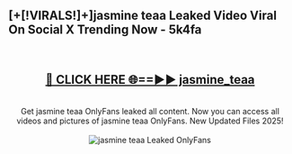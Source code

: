 <h2>[+[!VIRALS!]+]jasmine teaa Leaked Video Viral On Social X Trending Now - 5k4fa</h2>
<br>
<div align="center">
<h2><a href="https://libra.edu.pl?jasmine_teaa" rel="nofollow">🔴 CLICK HERE 🌐==►► jasmine_teaa</a></h2>
<br>
Get jasmine teaa OnlyFans leaked all content. Now you can access all videos and pictures of jasmine teaa OnlyFans. New Updated Files 2025!
<br>
<br>
<a href="https://libra.edu.pl?jasmine_teaa" rel="nofollow" data-target="animated-image.originalLink"><img src="https://i.ibb.co.com/WyWwxjT/player-gif2.gif" alt="jasmine teaa Leaked OnlyFans" style="max-width: 100%; display: inline-block;" data-target="animated-image.originalImage"></a>
</div>
<br>